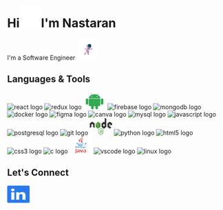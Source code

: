 # Hi![Female avatar](./gifs/blink_emoji_pink50.gif)I'm Nastaran
I'm a Software Engineer 
![Astronaut](./gifs/astronaut50.gif) 

## Languages & Tools
<div align="left">
    <img src="https://cdn.jsdelivr.net/gh/devicons/devicon/icons/react/react-original.svg" height="40" width="52"
        alt="react logo" />
    <img src="https://cdn.jsdelivr.net/gh/devicons/devicon/icons/redux/redux-original.svg" height="40" width="52"
        alt="redux logo" />
    <img src="./icons/android.svg" height="40" width="52" alt="android logo" />
    <img src="https://cdn.jsdelivr.net/gh/devicons/devicon/icons/firebase/firebase-plain.svg" height="40" width="52"
        alt="firebase logo" />
    <img src="https://cdn.jsdelivr.net/gh/devicons/devicon/icons/mongodb/mongodb-original.svg" height="40" width="52"
        alt="mongodb logo" />
    <img src="https://cdn.jsdelivr.net/gh/devicons/devicon/icons/docker/docker-original.svg" height="40" width="52"
        alt="docker logo" />
    <img src="https://cdn.jsdelivr.net/gh/devicons/devicon/icons/figma/figma-original.svg" height="40" width="52"
        alt="figma logo" />
    <img src="https://cdn.jsdelivr.net/gh/devicons/devicon/icons/canva/canva-original.svg" height="40" width="52"
        alt="canva logo" />
    <img src="https://cdn.jsdelivr.net/gh/devicons/devicon/icons/mysql/mysql-original.svg" height="40" width="52"
        alt="mysql logo" />
    <img src="https://cdn.jsdelivr.net/gh/devicons/devicon/icons/javascript/javascript-original.svg" height="40"
        width="52" alt="javascript logo" />
    <img src="https://cdn.jsdelivr.net/gh/devicons/devicon/icons/postgresql/postgresql-original.svg" height="40"
        width="52" alt="postgresql logo" />
    <img src="https://cdn.jsdelivr.net/gh/devicons/devicon/icons/git/git-original.svg" height="40" width="52"
        alt="git logo" />
    <img src="./icons/nodejs.svg" height="40" width="52" alt="nodejs logo" />
    <img src="https://cdn.jsdelivr.net/gh/devicons/devicon/icons/python/python-original.svg" height="40" width="52"
        alt="python logo" />
    <img src="https://cdn.jsdelivr.net/gh/devicons/devicon/icons/html5/html5-original.svg" height="40" width="52"
        alt="html5 logo" />
    <img src="https://cdn.jsdelivr.net/gh/devicons/devicon/icons/css3/css3-original.svg" height="40" width="52"
        alt="css3 logo" />
    <img src="https://cdn.jsdelivr.net/gh/devicons/devicon/icons/c/c-original.svg" height="40" width="52"
        alt="c logo" />
    <img src="./icons/java.svg" height="40" width="52" alt="java logo" />
    <img src="https://cdn.jsdelivr.net/gh/devicons/devicon/icons/vscode/vscode-original.svg" height="40" width="52"
        alt="vscode logo" />
    <img src="https://cdn.jsdelivr.net/gh/devicons/devicon/icons/linux/linux-original.svg" height="40" width="52"
        alt="linux logo" />
</div>

## Let's Connect
<div align="left"> 
    <a href="https://www.linkedin.com/in/nastaran-motiee/" target="_blank">
        <img src="./icons/linkedin.svg" width="52" height="40" alt="linkedin logo"/>
    </a>
</div>